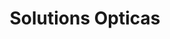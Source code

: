 ---
title: "Solutions Opticas"
url: /ciudad-autonoma-de-buenos-aires/solutions-opticas/
shop: óptico
---